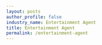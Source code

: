 ```yaml
---
layout: posts 
author_profile: false 
industry_name: Entertainment Agent
title: Entertainment Agent
permalink: /entertainment-agent
---
```

